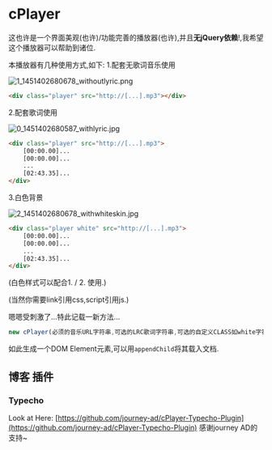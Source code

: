 # cPlayer

这也许是一个界面美观(也许)/功能完善的播放器(也许),并且**无jQuery依赖**!,我希望这个播放器可以帮助到诸位.

本播放器有几种使用方式,如下:
1.配套无歌词音乐使用

![1_1451402680678_withoutlyric.png](http://www.set-fire.com/uploads/files/1451402779957-withoutlyric.png) 

```html
<div class="player" src="http://[...].mp3"></div>
```

2.配套歌词使用

![0_1451402680587_withlyric.jpg](http://www.set-fire.com/uploads/files/1451402779206-withlyric.jpg) 

```html
<div class="player" src="http://[...].mp3">
	[00:00.00]...
	[00:00.00]...
	...
	[02:43.35]...
</div>
```

3.白色背景

![2_1451402680678_withwhiteskin.jpg](http://www.set-fire.com/uploads/files/1451402779865-withwhiteskin.jpg) 

```html
<div class="player white" src="http://[...].mp3">
	[00:00.00]...
	[00:00.00]...
	...
	[02:43.35]...
</div>
```

(白色样式可以配合1. / 2. 使用.)


(当然你需要link引用css,script引用js.)


嗯嗯受刺激了...特此记载一新方法...

```javascript
new cPlayer(必须的音乐URL字符串,可选的LRC歌词字符串,可选的自定义CLASS如white字符串);
```

如此生成一个DOM Element元素,可以用`appendChild`将其载入文档.

## 博客 插件

### Typecho

Look at Here: [https://github.com/journey-ad/cPlayer-Typecho-Plugin](https://github.com/journey-ad/cPlayer-Typecho-Plugin)
感谢journey AD的支持~

